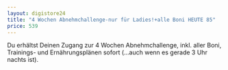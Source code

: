 ```yaml
---
layout: digistore24
title: "4 Wochen Abnehmchallenge-nur für Ladies!+alle Boni HEUTE 85"
price: 539
---
```

<p>Du erh&#xE4;ltst Deinen Zugang zur 4 Wochen Abnehmchallenge, inkl. aller Boni, Trainings- und Ern&#xE4;hrungspl&#xE4;nen&#xA0;sofort&#xA0;(...auch wenn es gerade 3 Uhr nachts ist).</p>
<div class="col-xs-3 col-sm-3 col-md-3">&#xA0;</div>
<p>&#xA0;</p>